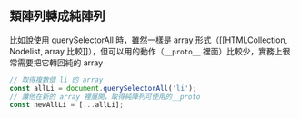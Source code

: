 ## 類陣列轉成純陣列
比如說使用 querySelectorAll 時，雖然一樣是 array 形式（[[HTMLCollection, Nodelist, array 比較]]），但可以用的動作（`__proto__` 裡面）比較少，實務上很常需要把它轉回純的 array
```js
// 取得複數個 li 的 array
const allLi = document.querySelectorAll('li'); 
// 讓他在新的 array 裡展開，取得純陣列可使用的__proto
const newAllLi = [...allLi];		
```